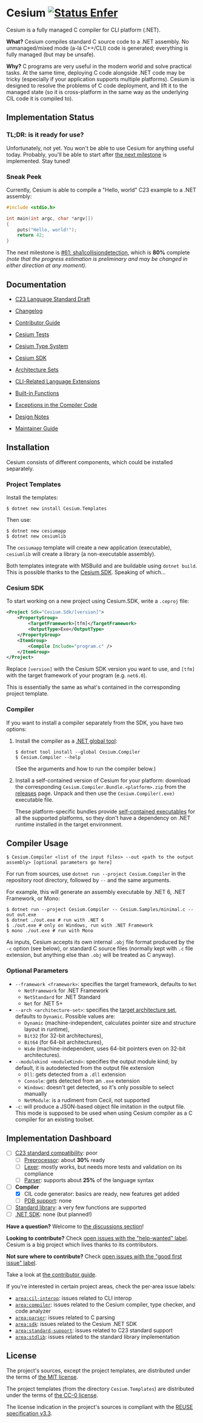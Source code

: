 <!--
SPDX-FileCopyrightText: 2025 Cesium contributors <https://github.com/ForNeVeR/Cesium>

SPDX-License-Identifier: MIT
-->

Cesium [![Status Enfer][status-enfer]][andivionian-status-classifier]
======

Cesium is a fully managed C compiler for CLI platform (.NET).

**What?** Cesium compiles standard C source code to a .NET assembly. No unmanaged/mixed mode (a-lá C++/CLI) code is generated; everything is fully managed (but may be unsafe).

**Why?** C programs are very useful in the modern world and solve practical tasks. At the same time, deploying C code alongside .NET code may be tricky (especially if your application supports multiple platforms). Cesium is designed to resolve the problems of C code deployment, and lift it to the managed state (so it is cross-platform in the same way as the underlying CIL code it is compiled to).

Implementation Status
---------------------

### TL;DR: is it ready for use?

Unfortunately, not yet. You won't be able to use Cesium for anything useful today. Probably, you'll be able to start after [the next milestone][issue.next-milestone] is implemented. Stay tuned!

### Sneak Peek

Currently, Cesium is able to compile a "Hello, world" C23 example to a .NET assembly:

```c
#include <stdio.h>

int main(int argc, char *argv[])
{
    puts("Hello, world!");
    return 42;
}
```

The next milestone is [#61: sha1collisiondetection][issue.next-milestone], which is **80%** complete _(note that the progress estimation is preliminary and may be changed in either direction at any moment)_.

Documentation
-------------

- [C23 Language Standard Draft][c23-draft]

- [Changelog][docs.changelog]
- [Contributor Guide][docs.contributing]
- [Cesium Tests][docs.tests]
- [Cesium Type System][docs.type-system]
- [Cesium SDK][docs.msbuild-sdk]
- [Architecture Sets][docs.architecture-sets]
- [CLI-Related Language Extensions][docs.language-extensions]
- [Built-in Functions][docs.builtins]
- [Exceptions in the Compiler Code][docs.exceptions]
- [Design Notes][docs.design-notes]
- [Maintainer Guide][docs.maintaining]

Installation
------------
Cesium consists of different components, which could be installed separately.

### Project Templates
Install the templates:
```console
$ dotnet new install Cesium.Templates
```

Then use:
```
$ dotnet new cesiumapp
$ dotnet new cesiumlib
```

The `cesiumapp` template will create a new application (executable), `cesiumlib` will create a library (a non-executable assembly).

Both templates integrate with MSBuild and are buildable using `dotnet build`. This is possible thanks to the [Cesium SDK][docs.msbuild-sdk]. Speaking of which…

### Cesium SDK
To start working on a new project using Cesium.SDK, write a `.ceproj` file:
```xml
<Project Sdk="Cesium.Sdk/[version]">
    <PropertyGroup>
        <TargetFramework>[tfm]</TargetFramework>
        <OutputType>Exe</OutputType>
    </PropertyGroup>
    <ItemGroup>
        <Compile Include="program.c" />
    </ItemGroup>
</Project>
```

Replace `[version]` with the Cesium SDK version you want to use, and `[tfm]` with the target framework of your program (e.g. `net6.0`).

This is essentially the same as what's contained in the corresponding project template.

### Compiler
If you want to install a compiler separately from the SDK, you have two options:
1. Install the compiler as a [.NET global tool][dotnet.tools]:

   ```console
   $ dotnet tool install --global Cesium.Compiler
   $ Cesium.Compiler --help
   ```

   (See the arguments and how to run the compiler below.)

2. Install a self-contained version of Cesium for your platform: download the corresponding `Cesium.Compiler.Bundle.<platform>.zip` from the [releases] page. Unpack and then use the `Cesium.Compiler(.exe)` executable file.

   These platform-specific bundles provide [self-contained executables][dotnet.self-contained] for all the supported platforms, so they don't have a dependency on .NET runtime installed in the target environment.

Compiler Usage
--------------
```console
$ Cesium.Compiler <list of the input files> --out <path to the output assembly> [optional parameters go here]
```

For run from sources, use `dotnet run --project Cesium.Compiler` in the repository root directory, followed by `--` and the same arguments.

For example, this will generate an assembly executable by .NET 6, .NET Framework, or Mono:

```console
$ dotnet run --project Cesium.Compiler -- Cesium.Samples/minimal.c --out out.exe
$ dotnet ./out.exe # run with .NET 6
$ ./out.exe # only on Windows, run with .NET Framework
$ mono ./out.exe # run with Mono
```

As inputs, Cesium accepts its own internal `.obj` file format produced by the `-c` option (see below), or standard C source files (normally kept with `.c` file extension, but anything else than `.obj` will be treated as C anyway).

### Optional Parameters

- `--framework <framework>`: specifies the target framework, defaults to `Net`
  - `NetFramework` for .NET Framework
  - `NetStandard` for .NET Standard
  - `Net` for .NET 5+
- `--arch <architecture-set>`: specifies the [target architecture set][docs.architecture-sets], defaults to `Dynamic`. Possible values are:
  - `Dynamic` (machine-independent, calculates pointer size and structure layout in runtime),
  - `Bit32` (for 32-bit architectures),
  - `Bit64` (for 64-bit architectures),
  - `Wide` (machine-independent, uses 64-bit pointers even on 32-bit architectures).
- `--modulekind <moduleKind>`: specifies the output module kind; by default, it is autodetected from the output file extension
  - `Dll`: gets detected from a `.dll` extension
  - `Console`: gets detected from an `.exe` extension
  - `Windows`: doesn't get detected, so it's only possible to select manually
  - `NetModule`: is a rudiment from Cecil, not supported
- `-c`: will produce a JSON-based object file imitation in the output file. This mode is supposed to be used when using Cesium compiler as a C compiler for an existing toolset.

Implementation Dashboard
------------------------

- [ ] [C23 standard compatibility][issue.c23-standard]: poor
    - [ ] [Preprocessor][issue.preprocessor]: about **30%** ready
    - [ ] [Lexer][issue.lexer]: mostly works, but needs more tests and validation on its compliance
    - [ ] [Parser][issue.parser]: supports about **25%** of the language syntax
- [ ] **Compiler**
    - [x] CIL code generator: basics are ready, new features get added
    - [ ] [PDB support][issue.pdb]: none
- [ ] [Standard library][stdlib]: a very few functions are supported
- [ ] [.NET SDK][issue.sdk]: none (but planned!)

**Have a question?** Welcome to [the discussions section][discussions]!

**Looking to contribute?** Check [open issues with the "help-wanted" label][issues.help-wanted]. Cesium is a big project which lives thanks to its contributors.

**Not sure where to contribute?** Check [open issues with the "good first issue" label][issues.good-first-issue].

Take a look at [the contributor guide][docs.contributing].

If you're interested in certain project areas, check the per-area issue labels:
- [`area:cil-interop`][issues.cil-interop]: issues related to CLI interop
- [`area:compiler`][issues.compiler]: issues related to the Cesium compiler, type checker, and code analyzer
- [`area:parser`][issues.parser]: issues related to C parsing
- [`area:sdk`][issues.sdk]: issues related to the Cesium .NET SDK
- [`area:standard-support`][issues.standard-support]: issues related to C23 standard support
- [`area:stdlib`][issues.stdlib]: issues related to the standard library implementation

License
-------
The project's sources, except the project templates, are distributed under the terms of [the MIT license][docs.license.mit].

The project templates (from the directory `Cesium.Templates`) are distributed under the terms of [the CC-0 license][docs.license.cc0].

The license indication in the project's sources is compliant with the [REUSE specification v3.3][reuse.spec].

[andivionian-status-classifier]: https://github.com/ForNeVeR/andivionian-status-classifier#status-enfer-
[c23-draft]: https://www.open-std.org/jtc1/sc22/wg14/www/docs/n3096.pdf
[discussions]: https://github.com/ForNeVeR/Cesium/discussions
[docs.architecture-sets]: docs/architecture-sets.md
[docs.builtins]: docs/builtins.md
[docs.changelog]: CHANGELOG.md
[docs.contributing]: CONTRIBUTING.md
[docs.design-notes]: docs/design-notes.md
[docs.exceptions]: docs/exceptions.md
[docs.language-extensions]: docs/language-extensions.md
[docs.license.cc0]: LICENSES/CC0-1.0.txt
[docs.license.mit]: LICENSE.md
[docs.maintaining]: MAINTAINING.md
[docs.msbuild-sdk]: docs/msbuild-sdk.md
[docs.tests]: docs/tests.md
[docs.type-system]: docs/type-system.md
[dotnet.self-contained]: https://learn.microsoft.com/en-us/dotnet/core/deploying/
[dotnet.tools]: https://learn.microsoft.com/en-us/dotnet/core/tools/global-tools
[issue.c23-standard]: https://github.com/ForNeVeR/Cesium/issues/62
[issue.lexer]: https://github.com/ForNeVeR/Cesium/issues/76
[issue.next-milestone]: https://github.com/ForNeVeR/Cesium/issues/61
[issue.parser]: https://github.com/ForNeVeR/Cesium/issues/78
[issue.pdb]: https://github.com/ForNeVeR/Cesium/issues/79
[issue.preprocessor]: https://github.com/ForNeVeR/Cesium/issues/77
[issue.sdk]: https://github.com/ForNeVeR/Cesium/issues/80
[issues.cil-interop]: https://github.com/ForNeVeR/Cesium/labels/area%3Acil-interop
[issues.compiler]: https://github.com/ForNeVeR/Cesium/labels/area%3Acompiler
[issues.good-first-issue]: https://github.com/ForNeVeR/Cesium/labels/good-first-issue
[issues.help-wanted]: https://github.com/ForNeVeR/Cesium/labels/status%3Ahelp-wanted
[issues.parser]: https://github.com/ForNeVeR/Cesium/labels/area%3Aparser
[issues.preprocessor]: https://github.com/ForNeVeR/Cesium/labels/area%3Apreprocessor
[issues.sdk]: https://github.com/ForNeVeR/Cesium/labels/area%3Asdk
[issues.standard-support]: https://github.com/ForNeVeR/Cesium/labels/area%3Astandard-support
[issues.stdlib]: https://github.com/ForNeVeR/Cesium/labels/area%3Astdlib
[releases]: https://github.com/ForNeVeR/Cesium/releases
[reuse.spec]: https://reuse.software/spec-3.3/
[status-enfer]: https://img.shields.io/badge/status-enfer-orange.svg
[stdlib]: Cesium.Compiler/stdlib
